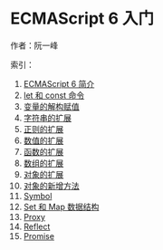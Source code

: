 # ECMAScript 6 入门

作者：阮一峰

索引：

1. [ECMAScript 6 简介](./ECMAScript6简介.md)
2. [let 和 const 命令](./let和const命令.md)
3. [变量的解构赋值](./变量的解构赋值.md)
4. [字符串的扩展](./字符串的扩展.md)
5. [正则的扩展](./正则的扩展.md)
6. [数值的扩展](./数值的扩展.md)
7. [函数的扩展](./函数的扩展.md)
8. [数组的扩展](./数组的扩展.md)
9. [对象的扩展](./对象的扩展.md)
10. [对象的新增方法](./对象的新增方法.md)
11. [Symbol](./Symbol.md)
12. [Set 和 Map 数据结构](./Set和Map数据结构.md)
13. [Proxy](./proxy.md)
14. [Reflect](./reflect.md)
15. [Promise](./promise.md)
